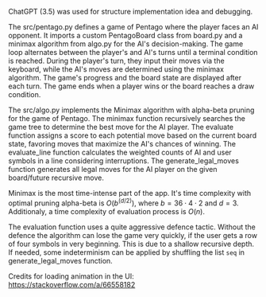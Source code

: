 ChatGPT (3.5) was used for structure implementation idea and debugging.

The src/pentago.py defines a game of Pentago where the player faces an AI opponent. It imports a custom PentagoBoard class from board.py and a minimax algorithm from algo.py for the AI's decision-making. The game loop alternates between the player's and AI's turns until a terminal condition is reached. During the player's turn, they input their moves via the keyboard, while the AI's moves are determined using the minimax algorithm. The game's progress and the board state are displayed after each turn. The game ends when a player wins or the board reaches a draw condition.

The src/algo.py implements the Minimax algorithm with alpha-beta pruning for the game of Pentago. The minimax function recursively searches the game tree to determine the best move for the AI player. The evaluate function assigns a score to each potential move based on the current board state, favoring moves that maximize the AI's chances of winning. The evaluate_line function calculates the weighted counts of AI and user symbols in a line considering interruptions. The generate_legal_moves function generates all legal moves for the AI player on the given board/future recursive move.

Minimax is the most time-intense part of the app. It's time complexity with optimal pruning alpha-beta is $O(b^{(d/2)})$, where $b = {36 \cdot 4 \cdot 2}$ and $d = 3$. Additionaly, a time complexity of evaluation process is $O(n)$.

The evaluation function uses a quite aggressive defence tactic. Without the defence the algorithm can lose the game very quickly, if the user gets a row of four symbols in very beginning. This is due to a shallow recursive depth. If needed, some indeterminism can be applied by shuffling the list <code>seq</code> in generate_legal_moves function.

Credits for loading animation in the UI: https://stackoverflow.com/a/66558182